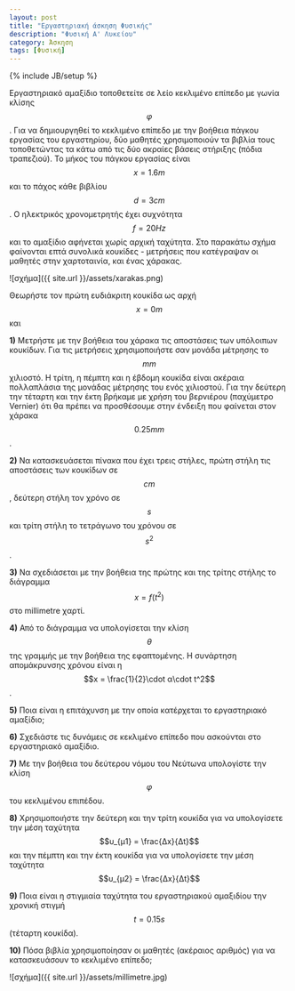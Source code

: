 ```yaml
---
layout: post
title: "Εργαστηριακή άσκηση Φυσικής"
description: "Φυσική Α' Λυκείου"
category: Άσκηση
tags: [Φυσική]
---
```

{% include JB/setup %}

Εργαστηριακό αμαξίδιο τοποθετείτε σε λείο κεκλιμένο επίπεδο με γωνία κλίσης $$φ$$. Για να δημιουργηθεί
το κεκλιμένο επίπεδο με την βοήθεια πάγκου εργασίας του εργαστηρίου, δύο μαθητές χρησιμοποιούν 
τα βιβλία τους τοποθετώντας τα κάτω από τις δύο ακραίες βάσεις στήριξης (πόδια τραπεζιού). Το μήκος
του πάγκου εργασίας είναι $$x = 1.6m$$ και το πάχος κάθε βιβλίου $$d = 3cm$$. Ο ηλεκτρικός 
χρονομετρητής έχει συχνότητα $$f = 20Hz$$ και το αμαξίδιο αφήνεται χωρίς αρχική ταχύτητα. 
Στο παρακάτω σχήμα φαίνονται επτά συνολικά κουκίδες - μετρήσεις που κατέγραψαν οι μαθητές στην χαρτοταινία, και ένας 
χάρακας.

![σχήμα]({{ site.url }}/assets/xarakas.png) 

Θεωρήστε τον πρώτη ευδιάκριτη κουκίδα ως αρχή $$x = 0m$$ και 

**1)** Μετρήστε με την βοήθεια του χάρακα τις αποστάσεις των υπόλοιπων κουκίδων.
Για τις μετρήσεις χρησιμοποιήστε σαν μονάδα μέτρησης το $$mm$$ χιλιοστό. Η τρίτη, η πέμπτη
και η έβδομη κουκίδα είναι ακέραια πολλαπλάσια της μονάδας μέτρησης του ενός χιλιοστού. Για την 
δεύτερη την τέταρτη και την έκτη βρήκαμε με χρήση του βερνιέρου (παχύμετρο Vernier) ότι θα πρέπει
να προσθέσουμε στην ένδειξη που φαίνεται στον χάρακα $$0.25mm$$.

**2)** Να κατασκευάσεται πίνακα που έχει τρεις στήλες, πρώτη στήλη τις αποστάσεις των κουκίδων σε $$cm$$,
δεύτερη στήλη τον χρόνο σε $$s$$ και τρίτη στήλη το τετράγωνο του χρόνου σε $$s^2$$. 

**3)** Να σχεδιάσεται με την βοήθεια της πρώτης και της τρίτης στήλης το διάγραμμα $$x = f(t^2)$$ στο millimetre χαρτί.

**4)** Από το διάγραμμα να υπολογίσεται την κλίση $$θ$$ της γραμμής με την βοήθεια της εφαπτομένης. Η συνάρτηση
απομάκρυνσης χρόνου είναι η $$x = \frac{1}{2}\cdot α\cdot t^2$$. 

**5)** Ποια είναι η επιτάχυνση με την οποία κατέρχεται το εργαστηριακό αμαξίδιο; 

**6)** Σχεδιάστε τις δυνάμεις σε κεκλιμένο επίπεδο που ασκούνται στο εργαστηριακό αμαξίδιο. 

**7)** Με την βοήθεια του δεύτερου νόμου του Νεύτωνα υπολογίστε την κλίση $$φ$$ του κεκλιμένου επιπέδου. 

**8)** Χρησιμοποιήστε την δεύτερη και την τρίτη κουκίδα για να υπολογίσετε την μέση ταχύτητα $$υ_{μ1} = \frac{Δx}{Δt}$$
και την πέμπτη και την έκτη κουκίδα για να υπολογίσετε την μέση ταχύτητα $$υ_{μ2} = \frac{Δx}{Δt}$$

**9)** Ποια είναι η στιγμιαία ταχύτητα του εργαστηριακού αμαξιδίου την χρονική στιγμή $$t = 0.15s$$ (τέταρτη κουκίδα). 

**10)** Πόσα βιβλία χρησιμοποίησαν οι μαθητές (ακέραιος αριθμός) για να κατασκευάσουν το κεκλιμένο επίπεδο;

![σχήμα]({{ site.url }}/assets/millimetre.jpg) 
